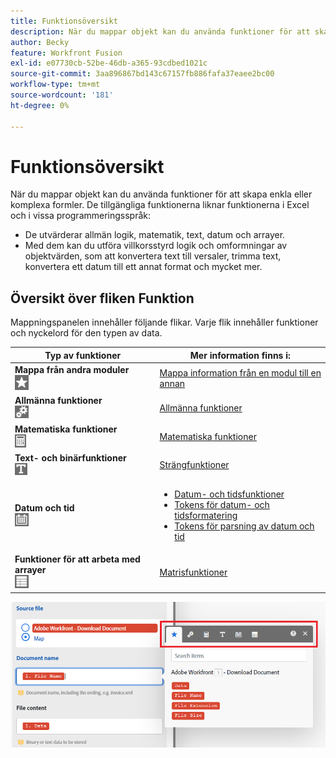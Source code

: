 ```yaml
---
title: Funktionsöversikt
description: När du mappar objekt kan du använda funktioner för att skapa enkla eller komplexa formler.
author: Becky
feature: Workfront Fusion
exl-id: e07730cb-52be-46db-a365-93cdbed1021c
source-git-commit: 3aa896867bd143c67157fb886fafa37eaee2bc00
workflow-type: tm+mt
source-wordcount: '181'
ht-degree: 0%

---
```


# Funktionsöversikt

När du mappar objekt kan du använda funktioner för att skapa enkla eller komplexa formler. De tillgängliga funktionerna liknar funktionerna i Excel och i vissa programmeringsspråk:

* De utvärderar allmän logik, matematik, text, datum och arrayer.
* Med dem kan du utföra villkorsstyrd logik och omformningar av objektvärden, som att konvertera text till versaler, trimma text, konvertera ett datum till ett annat format och mycket mer.

## Översikt över fliken Funktion

Mappningspanelen innehåller följande flikar. Varje flik innehåller funktioner och nyckelord för den typen av data.

| Typ av funktioner | Mer information finns i: |
|---|---|
| **Mappa från andra moduler**<br>![ Mappa från andra moduler](assets/toolbar-icon-functions-you-map-from-other-modules.png) | [Mappa information från en modul till en annan](/help/workfront-fusion/create-scenarios/map-data/map-data-from-one-to-another.md) |
| **Allmänna funktioner**<br>![ Allmänna funktioner](assets/toolbar-icon-general-function.png) | [Allmänna funktioner](/help/workfront-fusion/references/mapping-panel/functions/general-functions.md) |
| **Matematiska funktioner**<br>![ Matematiska funktioner](assets/toolbar-icon-math-functions.png) | [Matematiska funktioner](/help/workfront-fusion/references/mapping-panel/functions/math-functions.md) |
| **Text- och binärfunktioner**<br>![ Strängfunktioner](assets/toolbar-icon-text&binary-functions.png) | [Strängfunktioner](/help/workfront-fusion/references/mapping-panel/functions/string-functions.md) |
| **Datum och tid** <br> ![Datum- och tidsfunktioner](assets/toolbar-icon-date&time-functions.png) | <ul><li>[Datum- och tidsfunktioner](/help/workfront-fusion/references/mapping-panel/functions/date-and-time-functions.md)</li><li>[Tokens för datum- och tidsformatering](/help/workfront-fusion/references/mapping-panel/functions/tokens-for-date-and-time-formatting.md)</li><li> [Tokens för parsning av datum och tid](/help/workfront-fusion/references/mapping-panel/functions/tokens-for-date-and-time-parsing.md)</li></ul> |
| **Funktioner för att arbeta med arrayer**<br> ![Matrisfunktioner](assets/toolbar-icon-functions-for-arrays.png) | [Matrisfunktioner](/help/workfront-fusion/references/mapping-panel/functions/array-functions.md) |

![Verktygsfältet Funktioner](assets/functions-toolbar-350x189.png)
